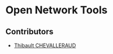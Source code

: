 # Open Network Tools

## Contributors
  - [Thibault CHEVALLERAUD](https://github.com/tchevalleraud/)
